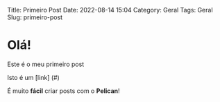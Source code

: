 Title: Primeiro Post
Date: 2022-08-14 15:04
Category: Geral
Tags: Geral
Slug: primeiro-post

# Olá!

Este é o meu primeiro post

Isto é um [link] (#)

É muito __fácil__ criar posts com o __Pelican__!